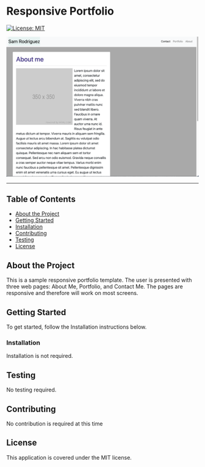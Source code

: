 # Responsive Portfolio


[![License: MIT](https://img.shields.io/badge/License-MIT-yellow.svg)](https://opensource.org/licenses/MIT)  
  
![Responsive Portfolio](./pictures/AboutMe.png)

---

## Table of Contents
- [About the Project](#About-the-Project)
- [Getting Started](#Getting-Started)
- [Installation](#Installation)
- [Contributing](#Contributing)
- [Testing](#Testing)
- [License](#License) 

## About the Project
This is a sample responsive portfolio template.  The user is presented with three web pages:  About Me, Portfolio, and Contact Me.  The pages are responsive and therefore will work on most screens.

## Getting Started  
To get started, follow the Installation instructions below.    
    

### Installation  
Installation is not required.

## Testing
No testing required.
  

## Contributing
No contribution is required at this time 

## License
This application is covered under the MIT license.  


